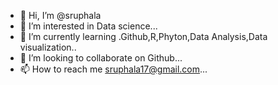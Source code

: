 - 👋 Hi, I’m @sruphala
- 👀 I’m interested in Data science...
- 🌱 I’m currently learning .Github,R,Phyton,Data Analysis,Data visualization..
- 💞️ I’m looking to collaborate on Github...
- 📫 How to reach me sruphala17@gmail.com...

<!---
sruphala/sruphala is a ✨ special ✨ repository because its `README.md` (this file) appears on your GitHub profile.
You can click the Preview link to take a look at your changes.
--->
